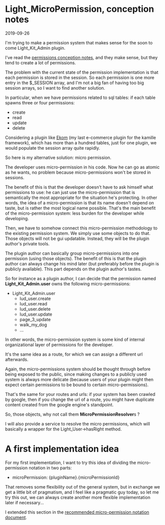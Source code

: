Light_MicroPermission, conception notes
=================
2019-09-26



I'm trying to make a permission system that makes sense for the soon to come Light_Kit_Admin plugin.


I've read the [permissions conception notes](https://github.com/lingtalfi/Light_User/blob/master/doc/pages/permission-conception-notes.md),
and they make sense, but they tend to create a lot of permissions.

The problem with the current state of the permission implementation is that each permission is stored in the session.
So each permission is one more entry in the $_SESSION array, and I'm not a big fan of having too big session arrays, 
so I want to find another solution.

In particular, when we have permissions related to sql tables: if each table spawns three or four permissions:

- create 
- read
- update
- delete

Considering a plugin like [Ekom](https://github.com/KamilleModules/Ekom) (my last e-commerce plugin for the kamille framework),
which has more than a hundred tables, just for one plugin, we would populate the session array quite rapidly.


So here is my alternative solution: micro permission.

The developer uses micro-permission in his code. 
Now he can go as atomic as he wants, no problem because micro-permissions won't be stored in sessions.

The benefit of this is that the developer doesn't have to ask himself what permissions to use: he can just use the micro-permission
that is semantically the most appropriate for the situation he's protecting. In other words, the idea of a micro-permission
is that its name doesn't depend on taste, but is rather the most logical name possible.
That's the main benefit of the micro-permission system: less burden for the developer while developing.


Then, we have to somehow connect this micro-permission methodology to the existing permission system.
We simply use some objects to do that. 
Those objects will not be gui updatable. Instead, they will be the plugin author's private tools.

The plugin author can basically group micro-permissions into one permission (using those objects).
The benefit of this is that the plugin author can always change his mind later (but preferably before the plugin is publicly available).
This part depends on the plugin author's tastes.

So for instance as a plugin author, I can decide that the permission named **Light_Kit_Admin.user** owns the following micro-permissions:

- Light_Kit_Admin.user
    - lud_user.create
    - lud_user.read
    - lud_user.delete
    - lud_user.update
    - page_3_update
    - walk_my_dog
    - ...


In other words, the micro-permission system is some kind of internal organizational layer of permissions for the developer.

It's the same idea as a route, for which we can assign a different url afterwards.

Again, the micro-permissions system should be thought through before being exposed to the public, since making changes
to a publicly used system is always more delicate (because users of your plugin might then expect certain permissions
to be bound to certain micro-permissions).

That's the same for your routes and urls: if your system has been crawled by google, then if you change the url of a route,
you might have duplicate content created from the google engine's standpoint.


  
  
So, those objects, why not call them **MicroPermissionResolver**s ?

I will also provide a service to resolve the micro permissions, which will basically a wrapper for the Light_User->hasRight method.  




A first implementation idea
==============


For my first implementation, I want to try this idea of dividing the micro-permission notation in two parts:

- microPermission: {pluginName}.{microPermissionId}


That removes some flexibility out of the general system, but in exchange we get a little bit of pragmatism,
and I feel like a pragmatic guy today, so let me try this out, we can always create another more flexible implementation
later if necessary...


I extended this section in the [recommended micro-permission notation document](https://github.com/lingtalfi/Light_MicroPermission/blob/master/doc/pages/recommended-micropermission-notation.md).
 





